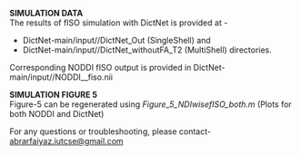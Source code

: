 
<b>SIMULATION DATA</b> <br>
The results of fISO simulation with DictNet is provided at -
  * DictNet-main/input/<Protocol>/DictNet_Out (SingleShell) and 
  * DictNet-main/input/<Protocol>/DictNet_withoutFA_T2 (MultiShell) directories.
 
Corresponding NODDI fISO output is provided in DictNet-main/input/<Protocol>/NODDI_<Protocol>_fiso.nii

<b>SIMULATION FIGURE 5</b> <br>
Figure-5 can be regenerated using <i>Figure_5_NDIwisefISO_both.m</i> (Plots for both NODDI and DictNet)


For any questions or troubleshooting, please contact- abrarfaiyaz.iutcse@gmail.com



